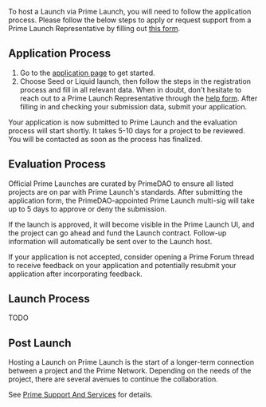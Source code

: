 To host a Launch via Prime Launch, you will need to follow the application process. Please follow the below steps to apply or request support from a Prime Launch Representative by filling out <a href="https://hi704760.typeform.com/to/TPMzQKFE" target="_blank" rel="noopener noreferrer">this form</a>.

## Application Process

1. Go to the <a href="/launch">application page</a> to get started. 
2. Choose Seed or Liquid launch, then follow the steps in the registration process and fill in all relevant data. When in doubt, don't hesitate to reach out to a Prime Launch Representative through the <a href="https://hi704760.typeform.com/to/TPMzQKFE" target="_blank" rel="noopener noreferrer">help form</a>. After filling in and checking your submission data, submit your application.

Your application is now submitted to Prime Launch and the evaluation process will start shortly. It takes 5-10 days for a project to be reviewed. You will be contacted as soon as the process has finalized. 

## Evaluation Process

Official Prime Launches are curated by PrimeDAO to ensure all listed projects are on par with Prime Launch's standards. After submitting the application form, the PrimeDAO-appointed Prime Launch multi-sig will take up to 5 days to approve or deny the submission.

If the launch is approved, it will become visible in the Prime Launch UI, and the project can go ahead and fund the Launch contract. Follow-up information will automatically be sent over to the Launch host. 

If your application is not accepted, consider opening a Prime Forum thread to receive feedback on your application and potentially resubmit your application after incorporating feedback.

## Launch Process

TODO

## Post Launch

Hosting a Launch on Prime Launch is the start of a longer-term connection between a project and the Prime Network. Depending on the needs of the project, there are several avenues to continue the collaboration. 

See <a href="/documentation/prime-support">Prime Support And Services</a> for details.
